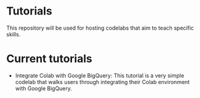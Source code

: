 # Tutorials
This repository will be used for hosting codelabs that aim to teach specific skills. 

# Current tutorials
- Integrate Colab with Google BigQuery: This tutorial is a very simple codelab that walks users through integrating their Colab environment with Google BigQuery. 
